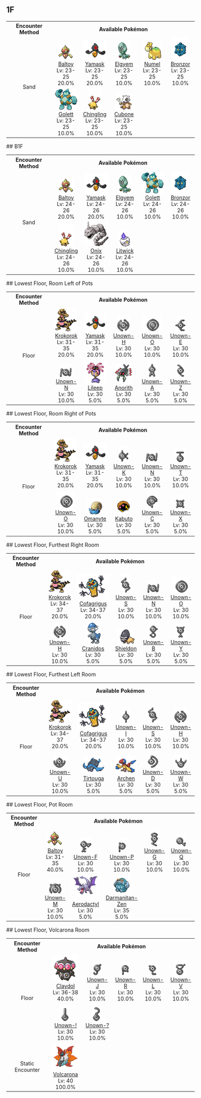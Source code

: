 ## 1F

<table><tr><th colspan="1">Encounter Method</th><th colspan="5" style = "text-align: center;">Available Pokémon</th></tr>
<tr><td rowspan="2" style="vertical-align: middle; word-wrap: break-word; text-align: center;">Sand</td><td style="text-align: center; vertical-align: bottom;"> <img src="../../img/animated/343.gif"> <br> <a href="../../pokemons/343">Baltoy</a> <br> Lv: 23-25 <br> 20.0% </td><td style="text-align: center; vertical-align: bottom;"> <img src="../../img/animated/562.gif"> <br> <a href="../../pokemons/562">Yamask</a> <br> Lv: 23-25 <br> 20.0% </td><td style="text-align: center; vertical-align: bottom;"> <img src="../../img/animated/605.gif"> <br> <a href="../../pokemons/605">Elgyem</a> <br> Lv: 23-25 <br> 10.0% </td><td style="text-align: center; vertical-align: bottom;"> <img src="../../img/animated/322.gif"> <br> <a href="../../pokemons/322">Numel</a> <br> Lv: 23-25 <br> 10.0% </td><td style="text-align: center; vertical-align: bottom;"> <img src="../../img/animated/436.gif"> <br> <a href="../../pokemons/436">Bronzor</a> <br> Lv: 23-25 <br> 10.0% </td></tr>
<tr><td style="text-align: center; vertical-align: bottom;"> <img src="../../img/animated/622.gif"> <br> <a href="../../pokemons/622">Golett</a> <br> Lv: 23-25 <br> 10.0% </td><td style="text-align: center; vertical-align: bottom;"> <img src="../../img/animated/433.gif"> <br> <a href="../../pokemons/433">Chingling</a> <br> Lv: 23-25 <br> 10.0% </td><td style="text-align: center; vertical-align: bottom;"> <img src="../../img/animated/104.gif"> <br> <a href="../../pokemons/104">Cubone</a> <br> Lv: 23-25 <br> 10.0% </td><td></td><td></td></tr></table>
## B1F

<table><tr><th colspan="1">Encounter Method</th><th colspan="5" style = "text-align: center;">Available Pokémon</th></tr>
<tr><td rowspan="2" style="vertical-align: middle; word-wrap: break-word; text-align: center;">Sand</td><td style="text-align: center; vertical-align: bottom;"> <img src="../../img/animated/343.gif"> <br> <a href="../../pokemons/343">Baltoy</a> <br> Lv: 24-26 <br> 20.0% </td><td style="text-align: center; vertical-align: bottom;"> <img src="../../img/animated/562.gif"> <br> <a href="../../pokemons/562">Yamask</a> <br> Lv: 24-26 <br> 20.0% </td><td style="text-align: center; vertical-align: bottom;"> <img src="../../img/animated/605.gif"> <br> <a href="../../pokemons/605">Elgyem</a> <br> Lv: 24-26 <br> 10.0% </td><td style="text-align: center; vertical-align: bottom;"> <img src="../../img/animated/622.gif"> <br> <a href="../../pokemons/622">Golett</a> <br> Lv: 24-26 <br> 10.0% </td><td style="text-align: center; vertical-align: bottom;"> <img src="../../img/animated/436.gif"> <br> <a href="../../pokemons/436">Bronzor</a> <br> Lv: 24-26 <br> 10.0% </td></tr>
<tr><td style="text-align: center; vertical-align: bottom;"> <img src="../../img/animated/433.gif"> <br> <a href="../../pokemons/433">Chingling</a> <br> Lv: 24-26 <br> 10.0% </td><td style="text-align: center; vertical-align: bottom;"> <img src="../../img/animated/95.gif"> <br> <a href="../../pokemons/095">Onix</a> <br> Lv: 24-26 <br> 10.0% </td><td style="text-align: center; vertical-align: bottom;"> <img src="../../img/animated/607.gif"> <br> <a href="../../pokemons/607">Litwick</a> <br> Lv: 24-26 <br> 10.0% </td><td></td><td></td></tr></table>
## Lowest Floor, Room Left of Pots

<table><tr><th colspan="1">Encounter Method</th><th colspan="5" style = "text-align: center;">Available Pokémon</th></tr>
<tr><td rowspan="2" style="vertical-align: middle; word-wrap: break-word; text-align: center;">Floor</td><td style="text-align: center; vertical-align: bottom;"> <img src="../../img/animated/552.gif"> <br> <a href="../../pokemons/552">Krokorok</a> <br> Lv: 31-35 <br> 20.0% </td><td style="text-align: center; vertical-align: bottom;"> <img src="../../img/animated/562.gif"> <br> <a href="../../pokemons/562">Yamask</a> <br> Lv: 31-35 <br> 20.0% </td><td style="text-align: center; vertical-align: bottom;"> <img src="../../img/animated/201-h.gif"> <br> <a href="../../pokemons/201">Unown-H</a> <br> Lv: 30 <br> 10.0% </td><td style="text-align: center; vertical-align: bottom;"> <img src="../../img/animated/201-o.gif"> <br> <a href="../../pokemons/201">Unown-O</a> <br> Lv: 30 <br> 10.0% </td><td style="text-align: center; vertical-align: bottom;"> <img src="../../img/animated/201-e.gif"> <br> <a href="../../pokemons/201">Unown-E</a> <br> Lv: 30 <br> 10.0% </td></tr>
<tr><td style="text-align: center; vertical-align: bottom;"> <img src="../../img/animated/201-n.gif"> <br> <a href="../../pokemons/201">Unown-N</a> <br> Lv: 30 <br> 10.0% </td><td style="text-align: center; vertical-align: bottom;"> <img src="../../img/animated/345.gif"> <br> <a href="../../pokemons/345">Lileep</a> <br> Lv: 30 <br> 5.0% </td><td style="text-align: center; vertical-align: bottom;"> <img src="../../img/animated/347.gif"> <br> <a href="../../pokemons/347">Anorith</a> <br> Lv: 30 <br> 5.0% </td><td style="text-align: center; vertical-align: bottom;"> <img src="../../img/animated/201-a.gif"> <br> <a href="../../pokemons/201">Unown-A</a> <br> Lv: 30 <br> 5.0% </td><td style="text-align: center; vertical-align: bottom;"> <img src="../../img/animated/201-z.gif"> <br> <a href="../../pokemons/201">Unown-Z</a> <br> Lv: 30 <br> 5.0% </td></tr></table>
## Lowest Floor, Room Right of Pots

<table><tr><th colspan="1">Encounter Method</th><th colspan="5" style = "text-align: center;">Available Pokémon</th></tr>
<tr><td rowspan="2" style="vertical-align: middle; word-wrap: break-word; text-align: center;">Floor</td><td style="text-align: center; vertical-align: bottom;"> <img src="../../img/animated/552.gif"> <br> <a href="../../pokemons/552">Krokorok</a> <br> Lv: 31-35 <br> 20.0% </td><td style="text-align: center; vertical-align: bottom;"> <img src="../../img/animated/562.gif"> <br> <a href="../../pokemons/562">Yamask</a> <br> Lv: 31-35 <br> 20.0% </td><td style="text-align: center; vertical-align: bottom;"> <img src="../../img/animated/201-k.gif"> <br> <a href="../../pokemons/201">Unown-K</a> <br> Lv: 30 <br> 10.0% </td><td style="text-align: center; vertical-align: bottom;"> <img src="../../img/animated/201-n.gif"> <br> <a href="../../pokemons/201">Unown-N</a> <br> Lv: 30 <br> 10.0% </td><td style="text-align: center; vertical-align: bottom;"> <img src="../../img/animated/201-t.gif"> <br> <a href="../../pokemons/201">Unown-T</a> <br> Lv: 30 <br> 10.0% </td></tr>
<tr><td style="text-align: center; vertical-align: bottom;"> <img src="../../img/animated/201-o.gif"> <br> <a href="../../pokemons/201">Unown-O</a> <br> Lv: 30 <br> 10.0% </td><td style="text-align: center; vertical-align: bottom;"> <img src="../../img/animated/138.gif"> <br> <a href="../../pokemons/138">Omanyte</a> <br> Lv: 30 <br> 5.0% </td><td style="text-align: center; vertical-align: bottom;"> <img src="../../img/animated/140.gif"> <br> <a href="../../pokemons/140">Kabuto</a> <br> Lv: 30 <br> 5.0% </td><td style="text-align: center; vertical-align: bottom;"> <img src="../../img/animated/201-c.gif"> <br> <a href="../../pokemons/201">Unown-C</a> <br> Lv: 30 <br> 5.0% </td><td style="text-align: center; vertical-align: bottom;"> <img src="../../img/animated/201-x.gif"> <br> <a href="../../pokemons/201">Unown-X</a> <br> Lv: 30 <br> 5.0% </td></tr></table>
## Lowest Floor, Furthest Right Room

<table><tr><th colspan="1">Encounter Method</th><th colspan="5" style = "text-align: center;">Available Pokémon</th></tr>
<tr><td rowspan="2" style="vertical-align: middle; word-wrap: break-word; text-align: center;">Floor</td><td style="text-align: center; vertical-align: bottom;"> <img src="../../img/animated/552.gif"> <br> <a href="../../pokemons/552">Krokorok</a> <br> Lv: 34-37 <br> 20.0% </td><td style="text-align: center; vertical-align: bottom;"> <img src="../../img/animated/563.gif"> <br> <a href="../../pokemons/563">Cofagrigus</a> <br> Lv: 34-37 <br> 20.0% </td><td style="text-align: center; vertical-align: bottom;"> <img src="../../img/animated/201-s.gif"> <br> <a href="../../pokemons/201">Unown-S</a> <br> Lv: 30 <br> 10.0% </td><td style="text-align: center; vertical-align: bottom;"> <img src="../../img/animated/201-n.gif"> <br> <a href="../../pokemons/201">Unown-N</a> <br> Lv: 30 <br> 10.0% </td><td style="text-align: center; vertical-align: bottom;"> <img src="../../img/animated/201-o.gif"> <br> <a href="../../pokemons/201">Unown-O</a> <br> Lv: 30 <br> 10.0% </td></tr>
<tr><td style="text-align: center; vertical-align: bottom;"> <img src="../../img/animated/201-h.gif"> <br> <a href="../../pokemons/201">Unown-H</a> <br> Lv: 30 <br> 10.0% </td><td style="text-align: center; vertical-align: bottom;"> <img src="../../img/animated/408.gif"> <br> <a href="../../pokemons/408">Cranidos</a> <br> Lv: 30 <br> 5.0% </td><td style="text-align: center; vertical-align: bottom;"> <img src="../../img/animated/410.gif"> <br> <a href="../../pokemons/410">Shieldon</a> <br> Lv: 30 <br> 5.0% </td><td style="text-align: center; vertical-align: bottom;"> <img src="../../img/animated/201-b.gif"> <br> <a href="../../pokemons/201">Unown-B</a> <br> Lv: 30 <br> 5.0% </td><td style="text-align: center; vertical-align: bottom;"> <img src="../../img/animated/201-y.gif"> <br> <a href="../../pokemons/201">Unown-Y</a> <br> Lv: 30 <br> 5.0% </td></tr></table>
## Lowest Floor, Furthest Left Room

<table><tr><th colspan="1">Encounter Method</th><th colspan="5" style = "text-align: center;">Available Pokémon</th></tr>
<tr><td rowspan="2" style="vertical-align: middle; word-wrap: break-word; text-align: center;">Floor</td><td style="text-align: center; vertical-align: bottom;"> <img src="../../img/animated/552.gif"> <br> <a href="../../pokemons/552">Krokorok</a> <br> Lv: 34-37 <br> 20.0% </td><td style="text-align: center; vertical-align: bottom;"> <img src="../../img/animated/563.gif"> <br> <a href="../../pokemons/563">Cofagrigus</a> <br> Lv: 34-37 <br> 20.0% </td><td style="text-align: center; vertical-align: bottom;"> <img src="../../img/animated/201-i.gif"> <br> <a href="../../pokemons/201">Unown-I</a> <br> Lv: 30 <br> 10.0% </td><td style="text-align: center; vertical-align: bottom;"> <img src="../../img/animated/201-s.gif"> <br> <a href="../../pokemons/201">Unown-S</a> <br> Lv: 30 <br> 10.0% </td><td style="text-align: center; vertical-align: bottom;"> <img src="../../img/animated/201-h.gif"> <br> <a href="../../pokemons/201">Unown-H</a> <br> Lv: 30 <br> 10.0% </td></tr>
<tr><td style="text-align: center; vertical-align: bottom;"> <img src="../../img/animated/201-u.gif"> <br> <a href="../../pokemons/201">Unown-U</a> <br> Lv: 30 <br> 10.0% </td><td style="text-align: center; vertical-align: bottom;"> <img src="../../img/animated/564.gif"> <br> <a href="../../pokemons/564">Tirtouga</a> <br> Lv: 30 <br> 5.0% </td><td style="text-align: center; vertical-align: bottom;"> <img src="../../img/animated/566.gif"> <br> <a href="../../pokemons/566">Archen</a> <br> Lv: 30 <br> 5.0% </td><td style="text-align: center; vertical-align: bottom;"> <img src="../../img/animated/201-d.gif"> <br> <a href="../../pokemons/201">Unown-D</a> <br> Lv: 30 <br> 5.0% </td><td style="text-align: center; vertical-align: bottom;"> <img src="../../img/animated/201-w.gif"> <br> <a href="../../pokemons/201">Unown-W</a> <br> Lv: 30 <br> 5.0% </td></tr></table>
## Lowest Floor, Pot Room

<table><tr><th colspan="1">Encounter Method</th><th colspan="5" style = "text-align: center;">Available Pokémon</th></tr>
<tr><td rowspan="2" style="vertical-align: middle; word-wrap: break-word; text-align: center;">Floor</td><td style="text-align: center; vertical-align: bottom;"> <img src="../../img/animated/343.gif"> <br> <a href="../../pokemons/343">Baltoy</a> <br> Lv: 31-35 <br> 40.0% </td><td style="text-align: center; vertical-align: bottom;"> <img src="../../img/animated/201-f.gif"> <br> <a href="../../pokemons/201">Unown-F</a> <br> Lv: 30 <br> 10.0% </td><td style="text-align: center; vertical-align: bottom;"> <img src="../../img/animated/201-p.gif"> <br> <a href="../../pokemons/201">Unown-P</a> <br> Lv: 30 <br> 10.0% </td><td style="text-align: center; vertical-align: bottom;"> <img src="../../img/animated/201-g.gif"> <br> <a href="../../pokemons/201">Unown-G</a> <br> Lv: 30 <br> 10.0% </td><td style="text-align: center; vertical-align: bottom;"> <img src="../../img/animated/201-q.gif"> <br> <a href="../../pokemons/201">Unown-Q</a> <br> Lv: 30 <br> 10.0% </td></tr>
<tr><td style="text-align: center; vertical-align: bottom;"> <img src="../../img/animated/201-m.gif"> <br> <a href="../../pokemons/201">Unown-M</a> <br> Lv: 30 <br> 10.0% </td><td style="text-align: center; vertical-align: bottom;"> <img src="../../img/animated/142.gif"> <br> <a href="../../pokemons/142">Aerodactyl</a> <br> Lv: 30 <br> 5.0% </td><td style="text-align: center; vertical-align: bottom;"> <img src="../../img/animated/555-zen.gif"> <br> <a href="../../pokemons/555">Darmanitan-Zen</a> <br> Lv: 35 <br> 5.0% </td><td></td><td></td></tr></table>
## Lowest Floor, Volcarona Room

<table><tr><th colspan="1">Encounter Method</th><th colspan="5" style = "text-align: center;">Available Pokémon</th></tr>
<tr><td rowspan="2" style="vertical-align: middle; word-wrap: break-word; text-align: center;">Floor</td><td style="text-align: center; vertical-align: bottom;"> <img src="../../img/animated/344.gif"> <br> <a href="../../pokemons/344">Claydol</a> <br> Lv: 36-38 <br> 40.0% </td><td style="text-align: center; vertical-align: bottom;"> <img src="../../img/animated/201-j.gif"> <br> <a href="../../pokemons/201">Unown-J</a> <br> Lv: 30 <br> 10.0% </td><td style="text-align: center; vertical-align: bottom;"> <img src="../../img/animated/201-r.gif"> <br> <a href="../../pokemons/201">Unown-R</a> <br> Lv: 30 <br> 10.0% </td><td style="text-align: center; vertical-align: bottom;"> <img src="../../img/animated/201-l.gif"> <br> <a href="../../pokemons/201">Unown-L</a> <br> Lv: 30 <br> 10.0% </td><td style="text-align: center; vertical-align: bottom;"> <img src="../../img/animated/201-v.gif"> <br> <a href="../../pokemons/201">Unown-V</a> <br> Lv: 30 <br> 10.0% </td></tr>
<tr><td style="text-align: center; vertical-align: bottom;"> <img src="../../img/animated/201-exclamation.gif"> <br> <a href="../../pokemons/201">Unown-!</a> <br> Lv: 30 <br> 10.0% </td><td style="text-align: center; vertical-align: bottom;"> <img src="../../img/animated/201-question.gif"> <br> <a href="../../pokemons/201">Unown-?</a> <br> Lv: 30 <br> 10.0% </td><td></td><td></td><td></td></tr>
<tr><td rowspan="1" style="vertical-align: middle; word-wrap: break-word; text-align: center;">Static Encounter</td><td style="text-align: center; vertical-align: bottom;"> <img src="../../img/animated/637.gif"> <br> <a href="../../pokemons/637">Volcarona</a> <br> Lv: 40 <br> 100.0% </td><td></td><td></td><td></td><td></td></tr></table>
